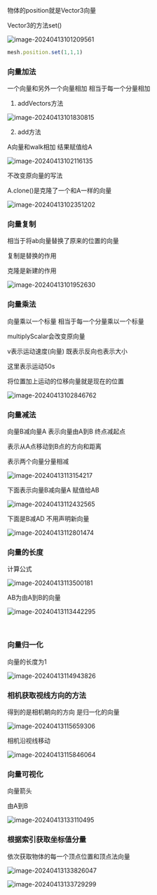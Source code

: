  物体的position就是Vector3向量

Vector3的方法set()

![image-20240413101209561](img/image-20240413101209561.png)

```js
mesh.position.set(1,1,1)
```

### 向量加法

一个向量和另外一个向量相加 相当于每一个分量相加

1. addVectors方法 

![image-20240413101830815](img/image-20240413101830815.png)

2. add方法

A向量和walk相加 结果赋值给A

![image-20240413102116135](img/image-20240413102116135.png)

不改变原向量的写法

A.clone()是克隆了一个和A一样的向量

![image-20240413102351202](img/image-20240413102351202.png)

### 向量复制

相当于将ab向量替换了原来的位置的向量

复制是替换的作用

克隆是新建的作用

![image-20240413101952630](img/image-20240413101952630.png)

### 向量乘法

向量乘以一个标量 相当于每一个分量乘以一个标量

multiplyScalar会改变原向量

v表示运动速度(向量) 既表示反向也表示大小

这里表示运动50s

将位置加上运动的位移向量就是现在的位置

![image-20240413102846762](img/image-20240413102846762.png)

### 向量减法

向量B减向量A 表示向量由A到B 终点减起点

表示从A点移动到B点的方向和距离

表示两个向量分量相减

![image-20240413113154217](img/image-20240413113154217.png)



下面表示向量B减向量A 赋值给AB

![image-20240413112432565](img/image-20240413112432565.png)

下面是B减AD 不用声明新向量

![image-20240413112801474](img/image-20240413112801474.png)

### 向量的长度

计算公式

![image-20240413113500181](img/image-20240413113500181.png)

AB为由A到B的向量

![image-20240413113442295](img/image-20240413113442295.png)

​    

### 向量归一化

向量的长度为1

![image-20240413114943826](img/image-20240413114943826.png)

### 相机获取视线方向的方法

得到的是相机朝向的方向 是归一化的向量

![image-20240413115659306](img/image-20240413115659306.png)

相机沿视线移动

![image-20240413115846064](img/image-20240413115846064.png)

### 向量可视化

向量箭头

由A到B

![image-20240413133110495](img/image-20240413133110495.png)

### 根据索引获取坐标值分量

依次获取物体的每一个顶点位置和顶点法向量

![image-20240413133826047](img/image-20240413133826047.png)

![image-20240413133729299](img/image-20240413133729299.png)
